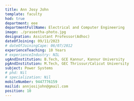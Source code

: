 ```yaml
---
title: Ann Josy John
template: faculty
hod: true
department: eee
departmentFullName: Electrical and Computer Engineering
image: ./praseetha-photo.jpg
designation: Assistant Professor(Adhoc)
dateOfJoining: 09/11/2023
# dateOfJoiningCape: 06/07/2012
experienceTeaching: 10 Years
# experienceIndustry: NIL
ugAndInstitution: B.Tech, GCE Kannur, Kannur University
pgAndInstitution: M.Tech, GEC Thrissur/Calicut University
subject: Power Systems
# phd: Nil
# specialization: Nil
mobileNumber: 9447776159
mailid: annjosijohn@gmail.com
position: 10
---
```


